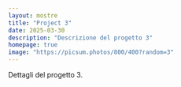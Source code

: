 ```yaml
---
layout: mostre
title: "Project 3"
date: 2025-03-30
description: "Descrizione del progetto 3"
homepage: true
image: "https://picsum.photos/800/400?random=3"
---
```


Dettagli del progetto 3.
